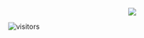<p align="center">
  <img align="center" src="https://github-readme-stats.vercel.app/api?username=flexsurfer&show_icons=true&theme=vue&count_private=true&include_all_commits=true"/>
</p>

![visitors](https://visitor-badge.glitch.me/badge?page_id=flexsurfer.flexsurfer)
